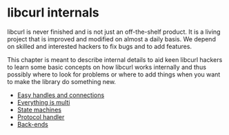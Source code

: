 # libcurl internals

libcurl is never finished and is not just an off-the-shelf product. It is a
living project that is improved and modified on almost a daily basis. We
depend on skilled and interested hackers to fix bugs and to add features.

This chapter is meant to describe internal details to aid keen libcurl hackers
to learn some basic concepts on how libcurl works internally and thus possibly
where to look for problems or where to add things when you want to make the
library do something new.

 * [Easy handles and connections](internals/easy.md)
 * [Everything is multi](internals/multi.md)
 * [State machines](internals/statemachines.md)
 * [Protocol handler](internals/handler.md)
 * [Back-ends](internals/backends.md)

